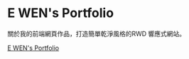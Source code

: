 
# E WEN's Portfolio

關於我的前端網頁作品，打造簡單乾淨風格的RWD 響應式網站。

[E WEN's Portfolio](https://happy9990929.github.io/portfolio/)

